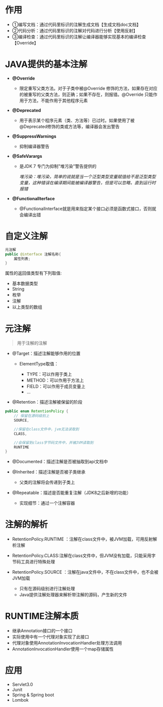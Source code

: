 # 作用

- ①编写文档：通过代码里标识的注解生成文档【生成文档doc文档】
- ②代码分析：通过代码里标识的注解对代码进行分析【使用反射】
- ③编译检查：通过代码里标识的注解让编译器能够实现基本的编译检查【Override】

# JAVA提供的基本注解

- **@Override**

  - 限定重写父类方法。对于子类中被@Override 修饰的方法，如果存在对应的被重写的父类方法，则正确；如果不存在，则报错。@Override 只能作用于方法，不能作用于其他程序元素

- **@Deprecated**

  - 用于表示某个程序元素（类、方法等）已过时。如果使用了被@Deprecated修饰的类或方法等，编译器会发出警告

- **@SuppressWarnings**

  - 抑制编译器警告

- **@SafeVarargs**

  - 是JDK 7 专门为抑制"堆污染"警告提供的

    _堆污染：堆污染，简单的说就是当一个泛型类型变量赋值给不是泛型类型变量，这种错误在编译期间能被编译器警告，但是可以忽略，直到运行时报错_

- **@FunctionalIterface**

  - @FunctionalInterface就是用来指定某个接口必须是函数式接口，否则就会编译出错

# 自定义注解

```java
元注解
public @interface 注解名称{
    属性列表;
}
```

属性的返回值类型有下列取值:

- 基本数据类型
- String
- 枚举
- 注解
- 以上类型的数组

# 元注解

> 用于注解的注解

- @Target：描述注解能够作用的位置

  - ElementType取值：

    - TYPE：可以作用于类上
    - METHOD：可以作用于方法上
    - FIELD：可以作用于成员变量上
    - ...

- @Retention：描述注解被保留的阶段

```java
public enum RetentionPolicy {
    // 保留在源码级别上
    SOURCE,

    //保留在class文件中，jvm无法读取到
    CLASS,

    //会保留到class字节码文件中，并被JVM读取到
    RUNTIME
}
```

- @Documented：描述注解是否被抽取到api文档中

- @Inherited：描述注解是否被子类继承

  - 父类的注解将会传递到子类上

- @Repeatable：描述是否能重复注解（JDK8之后新增的功能）

  - 实现细节：通过一个注解容器

# 注解的解析

- RetentionPolicy.RUNTIME ：注解在class文件中，被JVM加载，可用反射解析注解
- RetentionPolicy.CLASS:注解在class文件中，但JVM没有加载，只能采用字节码工具进行特殊处理
- RetentionPolicy.SOURCE ：注解在java文件中，不在class文件中，也不会被JVM加载

  - 只有在源码级别进行注解处理
  - Java提供注解处理器来解析带注解的源码，产生新的文件

# RUNTIME注解本质

- 继承Annotation接口的一个接口
- 实际使用中有一个代理对象实现了此接口
- 代理对象使用AnnotationInvocationHandler处理方法调用
- AnnotationInvocationHandler使用一个map存储属性

# 应用

- Servlet3.0
- Junit
- Spring & Spring boot
- Lombok
